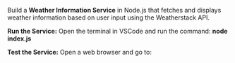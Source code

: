 Build a **Weather Information Service** in Node.js that fetches and displays weather information based on user input using the Weatherstack API.
 
 **Run the Service:** 
 Open the terminal in VSCode and run the command: **node index.js**

 **Test the Service:**
 Open a web browser and go to:
